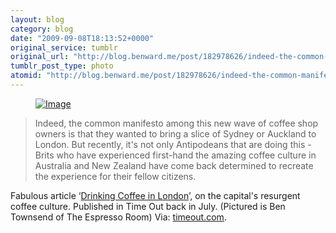 ```yaml
---
layout: blog
category: blog
date: "2009-09-08T18:13:52+0000"
original_service: tumblr
original_url: "http://blog.benward.me/post/182978626/indeed-the-common-manifesto-among-this-new-wave"
tumblr_post_type: photo
atomid: "http://blog.benward.me/post/182978626/indeed-the-common-manifesto-among-this-new-wave"
---
```

<figure class="photo">
  <a href="http://www.timeout.com/london/connect/food+drink/blog/83/raising-the-bar-the-independent-cafes-and-antipodean-attitudes-regenerating-our-coffee-cul"><img src="http://benward.me/res/tumblr/media/182978626/0.jpg" alt="Image"></a>
</figure>

> Indeed, the common manifesto among this new wave of coffee shop owners is that they wanted to bring a slice of Sydney or Auckland to London. But recently, it's not only Antipodeans that are doing this - Brits who have experienced first-hand the amazing coffee culture in Australia and New Zealand have come back determined to recreate the experience for their fellow citizens.

Fabulous article ‘[Drinking Coffee in London](http://www.timeout.com/london/connect/food+drink/blog/83/raising-the-bar-the-independent-cafes-and-antipodean-attitudes-regenerating-our-coffee-cul)’, on the capital's resurgent coffee culture. Published in Time Out back in July. (Pictured is Ben Townsend of The Espresso Room)
Via: [timeout.com](http://www.timeout.com/london/connect/food+drink/blog/83/raising-the-bar-the-independent-cafes-and-antipodean-attitudes-regenerating-our-coffee-cul).